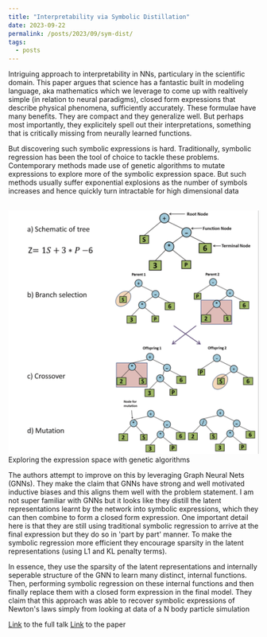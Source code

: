 ```yaml
---
title: "Interpretability via Symbolic Distillation"
date: 2023-09-22
permalink: /posts/2023/09/sym-dist/
tags:
  - posts
---
```


Intriguing approach to interpretability in NNs, particulary in the scientific domain. This paper argues that science has a fantastic built in
modeling language, aka mathematics which we leverage to come up with realtively simple (in relation to neural paradigms), closed form expressions that
describe physical phenomena, sufficiently accurately. These formulae have many benefits. They are compact and they generalize well. But perhaps most importantly, they explicitely spell out their interpretations, something that is critically missing from neurally learned functions.

But discovering such symbolic expressions is hard. Traditionally, symbolic regression has been the tool of choice to tackle these problems. Contemporary methods made use of genetic algorithms to mutate expressions to explore more of the symbolic expression space. But such methods usually suffer exponential explosions as the number of symbols increases and hence quickly turn intractable for high dimensional data

<br>
<img width="860" alt="image" src="/images/sym_reg.png">
Exploring the expression space with genetic algorithms

<br>

The authors attempt to improve on this by leveraging Graph Neural Nets (GNNs). They make the claim that GNNs have strong and well motivated inductive biases and this aligns them well with the problem statement. I am not super familiar with GNNs but it looks like they distill the latent representations learnt by the network into symbolic expressions, which they can then combine to form a closed form expression. One important detail here is that they are still using traditional symbolic regression to arrive at the final expression but they do so in 'part by part' manner. To make the symbolic regression more efficient they encourage sparsity in the latent representations (using L1 and KL penalty terms).

In essence, they use the sparsity of the latent representations and internally seperable structure of the GNN to learn many distinct, internal functions. Then, performing symbolic regression on these internal functions and then finally replace them with a closed form expression in the final model. They claim that this approach was able to recover symbolic expressions of Newton's laws simply from looking at data of a N body particle simulation

[Link](https://www.youtube.com/watch?v=XHBJJ2N-kUc) to the full talk
[Link](https://arxiv.org/pdf/2006.11287.pdf) to the paper
